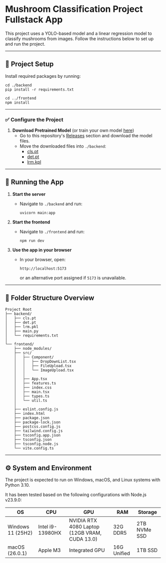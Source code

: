 # Mushroom Classification Project Fullstack App

This project uses a YOLO-based model and a linear regression model to classify mushrooms from images. Follow the instructions below to set up and run the project.

---

## 🔧 Project Setup

Install required packages by running:

```shell
cd ./backend
pip install -r requirements.txt

cd ../frontend
npm install
```

---

### ✅ Configure the Project

1. **Download Pretrained Model** (or train your own model [here](https://github.com/HenryShaoR/MushroomClassification))
    - Go to this repository's [Releases](https://github.com/HenryShaoR/MushroomClassificationFullStack/releases) section and download the model files.
    - Move the downloaded files into `./backend`:
       - [cls.pt](https://github.com/HenryShaoR/MushroomClassification/releases/download/Models-V1/cls.pt)
       - [det.pt](https://github.com/HenryShaoR/MushroomClassification/releases/download/Models-V1/det.pt)
       - [lrm.kpl](https://github.com/HenryShaoR/MushroomClassification/releases/download/Models-V1/lrm.pkl)

---

## 🧪 Running the App

1. **Start the server**
    - Navigate to `./backend` and run:
      ```
      uvicorn main:app
      ```

2. **Start the frontend**
    - Navigate to `./frontend` and run:
      ```
      npm run dev
      ```

3. **Use the app in your browser**
    - In your browser, open:
      ```
      http://localhost:5173
      ```
      or an alternative port assigned if `5173` is unavailable.

---

## 📁 Folder Structure Overview

```
Project Root
├── backend/
│   ├── cls.pt
│   ├── det.pt
│   ├── lrm.pkl
│   ├── main.py
│   └── requirements.txt
│
└── frontend/
    ├── node_modules/
    ├── src/
    │   ├── Component/
    │   │   ├── DropDownList.tsx
    │   │   ├── FileUpload.tsx
    │   │   └── ImageUpload.tsx
    │   │
    │   ├── App.tsx
    │   ├── features.ts
    │   ├── index.css
    │   ├── main.tsx
    │   ├── types.ts
    │   └── util.ts
    │
    ├── eslint.config.js
    ├── index.html
    ├── package.json
    ├── package-lock.json
    ├── postcss.config.js
    ├── tailwind.config.js
    ├── tsconfig.app.json
    ├── tsconfig.json
    ├── tsconfig.node.js
    └── vite.config.ts

```

---

## ⚙️ System and Environment
The project is expected to run on Windows, macOS, and Linux systems with Python 3.10.

It has been tested based on the following configurations with Node.js v23.9.0:

| OS                | CPU              | GPU                                           | RAM         | Storage      |
|-------------------|------------------|-----------------------------------------------|-------------|--------------|
| Windows 11 (25H2) | Intel i9-13980HX | NVIDIA RTX 4080 Laptop (12GB VRAM, CUDA 13.0) | 32G DDR5    | 2TB NVMe SSD |
| macOS (26.0.1)    | Apple M3         | Integrated GPU                                | 16G Unified | 1TB SSD      |

